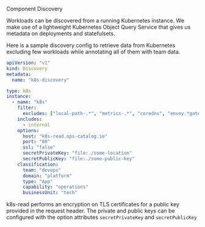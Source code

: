 Component Discovery

Workloads can be discovered from a running Kubernetes instance. We make use of a lightweight Kubernetes Object Query Service that gives us metadata on deployments and statefulsets.

Here is a sample discovery config to retrieve data from Kubernetes excluding few workloads while annotating all of them with team data.

```yaml
apiVersion: "v1"
kind: Discovery
metadata:
  name: "k8s-discovery"

type: k8s
instance:
  - name: "k8s"
    filter:
      excludes: ["local-path-.*", "metrics-.*", "coredns", "envoy.*gateway.*"]
    includes:
      - internal
    options:
      host: "k8s-read.ops-catalog.io"
      port: "80"
      ssl: "false"
      secretPrivateKey: "file:./some-location"
      secretPublicKey: "file:./some-public-key"
    classification:
      team: "devops"
      domain: "platform"
      type: "App"
      capability: "operations"
      businessUnit: "tech"
```

k8s-read performs an encryption on TLS certificates for a public key provided in the request header. The private and public keys can be configured with the option attributes ```secretPrivateKey``` and ```secretPublicKey```
